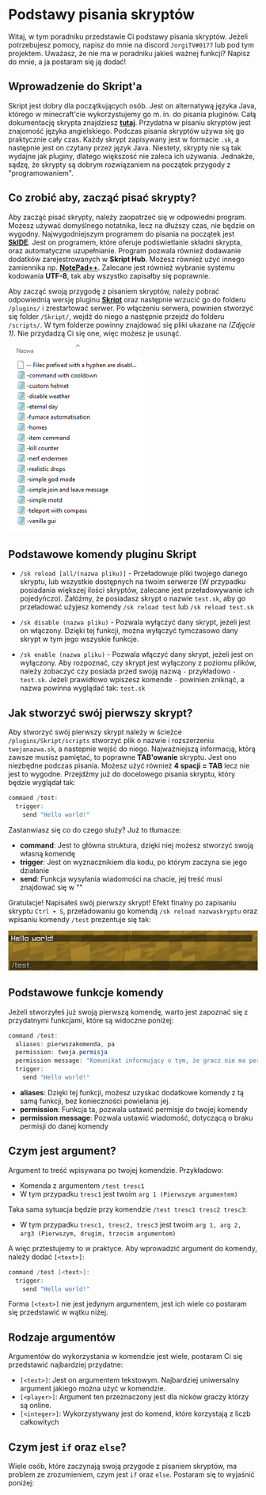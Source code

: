 # Podstawy pisania skryptów

Witaj, w tym poradniku przedstawie Ci podstawy pisania skryptów. Jeżeli potrzebujesz pomocy, napisz do mnie na discord `JorgiTV#0177` lub pod tym projektem. Uważasz, że nie ma w poradniku jakieś ważnej funkcji? Napisz do mnie, a ja postaram się ją dodać!

## Wprowadzenie do Skript'a
Skript jest dobry dla początkujących osób. Jest on alternatywą języka Java, którego w minecraft'cie wykorzystujemy go m. in. do pisania pluginów. Całą dokumentację skrypta znajdziesz **[tutaj](https://skriptlang.github.io/Skript/index.html)**. Przydatna w pisaniu skryptów jest znajomość języka angielskiego. Podczas pisania skryptów używa się go praktycznie cały czas. Każdy skrypt zapisywany jest w formacie `.sk`, a następnie jest on czytany przez język Java. Niestety, skrypty nie są tak wydajne jak pluginy, dlatego większość nie zaleca ich używania. Jednakże, sądzę, że skrypty są dobrym rozwiązaniem na początek przygody z "programowaniem".

## Co zrobić aby, zacząć pisać skrypty?
Aby zacząć pisać skrypty, należy zaopatrzeć się w odpowiedni program. Możesz używać domyślnego notatnika, lecz na dłuższy czas, nie będzie on wygodny. Najwygodniejszym programem do pisania na początek jest **[SkIDE](https://skide.liz3.net/)**. Jest on programem, które oferuje podświetlanie składni skrypta, oraz automatyczne uzupełnianie. Program pozwala również dodawanie dodatków zarejestrowanych w **Skript Hub**. Możesz również użyć innego zamiennika np. **[NotePad++](https://notepad-plus-plus.org/downloads/)**. Zalecane jest również wybranie systemu kodowania **UTF-8**, tak aby wszystko zapisałby się poprawnie.

Aby zacząć swoją przygodę z pisaniem skryptów, należy pobrać odpowiednią wersję pluginu **[Skript](https://github.com/SkriptLang/Skript/releases)** oraz następnie wrzucić go do folderu `/plugins/` i zrestartować serwer. Po włączeniu serwera, powinien stworzyć się folder `/Skript/`, wejdź do niego a następnie przejdź do folderu `/scripts/`. W tym folderze powinny znajdować się pliki ukazane na *(Zdjęcie 1)*. Nie przydadzą Ci się one, więc możesz je usunąć.

![1](img/1.PNG)

## Podstawowe komendy pluginu Skript
- `/sk reload [all/(nazwa pliku)]` - Przeładowuje pliki twojego danego skryptu, lub wszystkie dostępnych na twoim serwerze (W przypadku posiadania większej ilości skryptów, zalecane jest przeładowywanie ich pojedyńczo). Załóżmy, że posiadasz skrypt o nazwie `test.sk`, aby go przeładować użyjesz komendy `/sk reload test` lub `/sk reload test.sk`

- `/sk disable (nazwa pliku)` - Pozwala wyłączyć dany skrypt, jeżeli jest on włączony. Dzięki tej funkcji, można wyłączyć tymczasowo dany skrypt w tym jego wszyskie funkcje.

- `/sk enable (nazwa pliku)` - Pozwala włączyć dany skrypt, jeżeli jest on wyłączony. Aby rozpoznać, czy skrypt jest wyłączony z poziomu plików, należy zobaczyć czy posiada przed swoją nazwą `-` przykładowo `-test.sk`. Jeżeli prawidłowo wpiszesz komende `-` powinien zniknąć, a nazwa powinna wyglądać tak: `test.sk`

## Jak stworzyć swój pierwszy skrypt?
Aby stworzyć swój pierwszy skrypt należy w ścieżce `/plugins/Skript/scripts` stworzyć plik o nazwie i rozszerzeniu `twojanazwa.sk`, a nastepnie wejść do niego. Najważniejszą informacją, którą zawsze musisz pamiętać, to poprawne **TAB'owanie** skryptu. Jest ono niezbędne podczas pisania. Możesz użyć również **4 spacji = TAB** lecz nie jest to wygodne. Przejdźmy już do docelowego pisania skryptu, który będzie wyglądał tak:

```java
command /test:
  trigger:
    send "Hello world!"
```

Zastanwiasz się co do czego służy? Już to tłumacze:

* **command**: Jest to główna struktura, dzięki niej możesz stworzyć swoją własną komendę
* **trigger**: Jest on wyznacznikiem dla kodu, po którym zaczyna sie jego działanie
* **send**: Funkcja wysyłania wiadomości na chacie, jej treść musi znajdować się w ""

Gratulacje! Napisałeś swój pierwszy skrypt! Efekt finalny po zapisaniu skryptu `Ctrl + S`, przeładowaniu go komendą `/sk reload nazwaskryptu` oraz wpisaniu komendy `/test` prezentuje się tak:

![2](img/2.PNG)

## Podstawowe funkcje komendy
Jeżeli stworzyłeś już swoją pierwszą komendę, warto jest zapoznać się z przydatnymi funkcjami, które są widoczne poniżej:

```java
command /test:
  aliases: pierwszakomenda, pa
  permission: twoja.permisja
  permission message: "Komunikat informujący o tym, że gracz nie ma permisji"
  trigger:
    send "Hello world!"
```

* **aliases**: Dzięki tej funkcji, możesz uzyskać dodatkowe komendy z tą samą funkcji, bez konieczności powielania jej.
* **permission**: Funkcja ta, pozwala ustawić permisje do twojej komendy
* **permission message**: Pozwala ustawić wiadomość, dotyczącą o braku permisji do danej komendy

## Czym jest argument?
Argument to treść wpisywana po twojej komendzie. Przykładowo:
* Komenda z argumentem `/test tresc1`
* W tym przypadku `tresc1` jest twoim `arg 1 (Pierwszym argumentem)`

Taka sama sytuacja będzie przy komendzie `/test tresc1 tresc2 tresc3`:
* W tym przypadku `tresc1, tresc2, tresc3` jest twoim `arg 1, arg 2, arg3 (Pierwszym, drugim, trzecim argumentem)`

A więc prztestujemy to w praktyce. Aby wprowadzić argument do komendy, należy dodać `[<text>]`:

```java
command /test [<text>]:
  trigger:
    send "Hello world!"
```

Forma `[<text>]` nie jest jedynym argumentem, jest ich wiele co postaram się przedstawić w wątku niżej.

## Rodzaje argumentów
Argumentów do wykorzystania w komendzie jest wiele, postaram Ci się przedstawić najbardziej przydatne:
* `[<text>]`: Jest on argumentem tekstowym. Najbardziej uniwersalny argument jakiego można użyć w komendzie.
* `[<player>]`: Argument ten przeznaczony jest dla nicków graczy którzy są online.
* `[<integer>]`: Wykorzystywany jest do komend, które korzystają z liczb całkowitych

## Czym jest `if` oraz `else`?
Wiele osób, które zaczynają swoją przygode z pisaniem skryptów, ma problem ze zrozumieniem, czym jest `if` oraz `else`. Postaram się to wyjaśnić poniżej:
